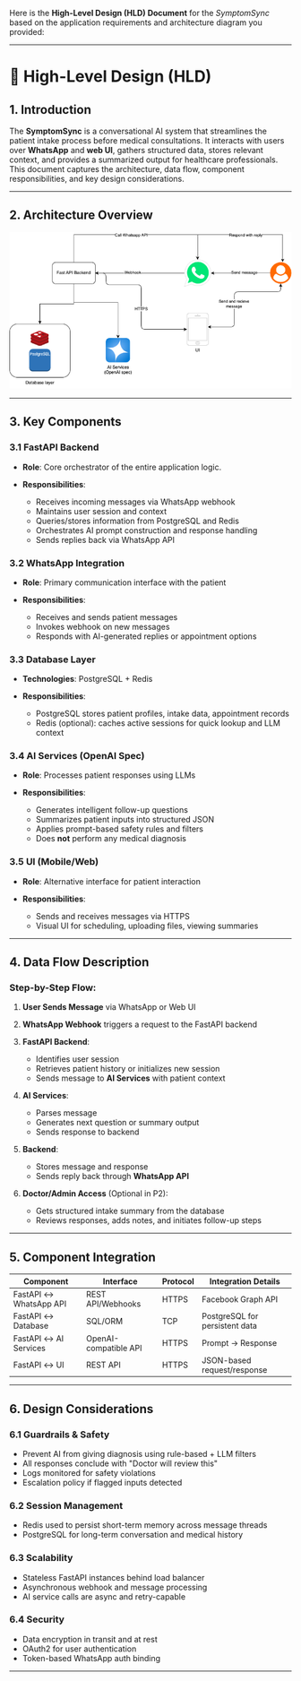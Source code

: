 Here is the **High-Level Design (HLD) Document** for the *SymptomSync* based on the application requirements and architecture diagram you provided:

---

# 📘 High-Level Design (HLD)

## 1. Introduction

The **SymptomSync** is a conversational AI system that streamlines the patient intake process before medical consultations. It interacts with users over **WhatsApp** and **web UI**, gathers structured data, stores relevant context, and provides a summarized output for healthcare professionals. This document captures the architecture, data flow, component responsibilities, and key design considerations.

---

## 2. Architecture Overview

![System Architecture](../.attachments/hld.drawio.png)

---

## 3. Key Components

### 3.1 FastAPI Backend

* **Role**: Core orchestrator of the entire application logic.
* **Responsibilities**:

  * Receives incoming messages via WhatsApp webhook
  * Maintains user session and context
  * Queries/stores information from PostgreSQL and Redis
  * Orchestrates AI prompt construction and response handling
  * Sends replies back via WhatsApp API

### 3.2 WhatsApp Integration

* **Role**: Primary communication interface with the patient
* **Responsibilities**:

  * Receives and sends patient messages
  * Invokes webhook on new messages
  * Responds with AI-generated replies or appointment options

### 3.3 Database Layer

* **Technologies**: PostgreSQL + Redis
* **Responsibilities**:

  * PostgreSQL stores patient profiles, intake data, appointment records
  * Redis (optional): caches active sessions for quick lookup and LLM context

### 3.4 AI Services (OpenAI Spec)

* **Role**: Processes patient responses using LLMs
* **Responsibilities**:

  * Generates intelligent follow-up questions
  * Summarizes patient inputs into structured JSON
  * Applies prompt-based safety rules and filters
  * Does **not** perform any medical diagnosis

### 3.5 UI (Mobile/Web)

* **Role**: Alternative interface for patient interaction
* **Responsibilities**:

  * Sends and receives messages via HTTPS
  * Visual UI for scheduling, uploading files, viewing summaries

---

## 4. Data Flow Description

### Step-by-Step Flow:

1. **User Sends Message** via WhatsApp or Web UI
2. **WhatsApp Webhook** triggers a request to the FastAPI backend
3. **FastAPI Backend**:

   * Identifies user session
   * Retrieves patient history or initializes new session
   * Sends message to **AI Services** with patient context
4. **AI Services**:

   * Parses message
   * Generates next question or summary output
   * Sends response to backend
5. **Backend**:

   * Stores message and response
   * Sends reply back through **WhatsApp API**
6. **Doctor/Admin Access** (Optional in P2):

   * Gets structured intake summary from the database
   * Reviews responses, adds notes, and initiates follow-up steps

---

## 5. Component Integration

| Component              | Interface             | Protocol | Integration Details            |
| ---------------------- | --------------------- | -------- | ------------------------------ |
| FastAPI ↔ WhatsApp API | REST API/Webhooks     | HTTPS    | Facebook Graph API             |
| FastAPI ↔ Database     | SQL/ORM               | TCP      | PostgreSQL for persistent data |
| FastAPI ↔ AI Services  | OpenAI-compatible API | HTTPS    | Prompt → Response              |
| FastAPI ↔ UI           | REST API              | HTTPS    | JSON-based request/response    |

---

## 6. Design Considerations

### 6.1 Guardrails & Safety

* Prevent AI from giving diagnosis using rule-based + LLM filters
* All responses conclude with "Doctor will review this"
* Logs monitored for safety violations
* Escalation policy if flagged inputs detected

### 6.2 Session Management

* Redis used to persist short-term memory across message threads
* PostgreSQL for long-term conversation and medical history

### 6.3 Scalability

* Stateless FastAPI instances behind load balancer
* Asynchronous webhook and message processing
* AI service calls are async and retry-capable

### 6.4 Security

* Data encryption in transit and at rest
* OAuth2 for user authentication
* Token-based WhatsApp auth binding

---
